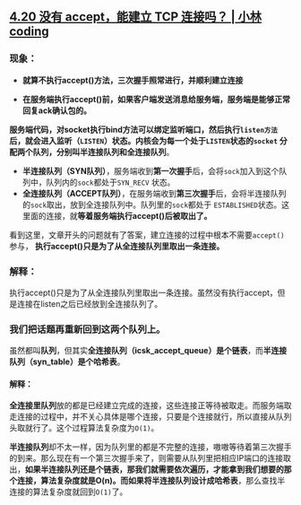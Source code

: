 ## [4.20 没有 accept，能建立 TCP 连接吗？ | 小林coding](https://xiaolincoding.com/network/3_tcp/tcp_no_accpet.html#%E5%8D%8A%E8%BF%9E%E6%8E%A5%E9%98%9F%E5%88%97%E3%80%81%E5%85%A8%E8%BF%9E%E6%8E%A5%E9%98%9F%E5%88%97%E6%98%AF%E4%BB%80%E4%B9%88)

### 现象：

- **就算不执行accept()方法，三次握手照常进行，并顺利建立连接**

- **在服务端执行accept()前，如果客户端发送消息给服务端，服务端是能够正常回复ack确认包的。**

**服务端代码，**对socket执行bind方法可以绑定监听端口，然后执行`listen方法`后，就会进入监听（`LISTEN`）状态。内核会为每一个处于`LISTEN`状态的`socket` 分配两个队列，分别叫**半连接队列和全连接队列**。

- **半连接队列（SYN队列）**，服务端收到**第一次握手**后，会将`sock`加入到这个队列中，队列内的`sock`都处于`SYN_RECV` 状态。
- **全连接队列（ACCEPT队列）**，在服务端收到**第三次握手**后，会将半连接队列的`sock`取出，放到全连接队列中。队列里的`sock`都处于 `ESTABLISHED`状态。这里面的连接，就**等着服务端执行accept()后被取出了。**

看到这里，文章开头的问题就有了答案，建立连接的过程中根本不需要`accept()`参与， **执行accept()只是为了从全连接队列里取出一条连接。**

### 解释：

执行accept()只是为了从全连接队列里取出一条连接。虽然没有执行accept，但是连接在listen之后已经放到全连接队列了。

### 我们把话题再重新回到这两个队列上。

虽然都叫**队列**，但其实**全连接队列（icsk_accept_queue）是个链表**，而**半连接队列（syn_table）是个哈希表**。

#### 解释：

**全连接里队列**放的都是已经建立完成的连接，这些连接正等待被取走。而服务端取走连接的过程中，并不关心具体是哪个连接，只要是个连接就行，所以直接从队列头取就行了。这个过程算法复杂度为`O(1)`。

**半连接队列**却不太一样，因为队列里的都是不完整的连接，嗷嗷等待着第三次握手的到来。那么现在有一个第三次握手来了，则需要从队列里把相应IP端口的连接取出，**如果半连接队列还是个链表，那我们就需要依次遍历，才能拿到我们想要的那个连接，算法复杂度就是O(n)。**而如果将半连接队列设计成**哈希表**，那么查找半连接的算法复杂度就回到`O(1)`了。

